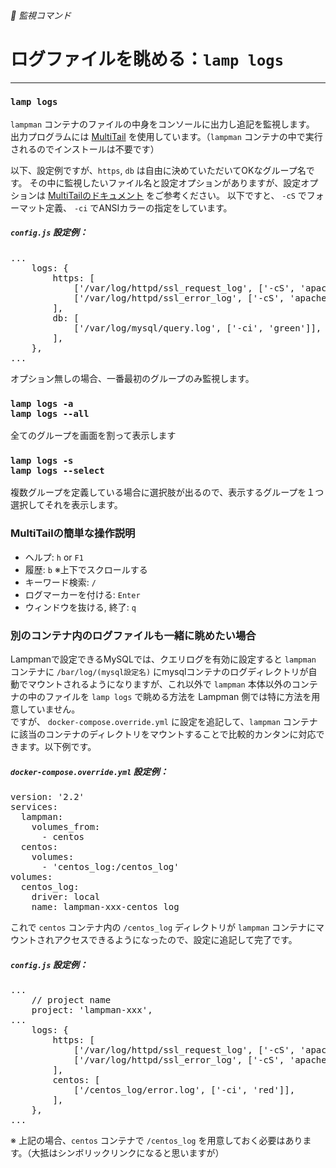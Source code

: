 ###### 👀 監視コマンド

# ログファイルを眺める：`lamp logs`
----------------------------------------------------------------------

### `lamp logs`

`lampman` コンテナのファイルの中身をコンソールに出力し追記を監視します。
出力プログラムには [MultiTail](https://www.vanheusden.com/multitail/) を使用しています。（`lampman` コンテナの中で実行されるのでインストールは不要です）

以下、設定例ですが、`https`, `db` は自由に決めていただいてOKなグループ名です。
その中に監視したいファイル名と設定オプションがありますが、設定オプションは [MultiTailのドキュメント](https://www.vanheusden.com/multitail/examples.php) をご参考ください。
以下ですと、 `-cS` でフォーマット定義、 `-ci` でANSIカラーの指定をしています。

##### `config.js` 設定例：
<pre class="cmd">
...
    logs: {
        https: [
            ['/var/log/httpd/ssl_request_log', ['-cS', 'apache']],
            ['/var/log/httpd/ssl_error_log', ['-cS', 'apache_errors']],
        ],
        db: [
            ['/var/log/mysql/query.log', ['-ci', 'green']],
        ],
    },
...
</pre>

オプション無しの場合、一番最初のグループのみ監視します。

### `lamp logs -a`<br>`lamp logs --all`
全てのグループを画面を割って表示します

### `lamp logs -s`<br>`lamp logs --select`
複数グループを定義している場合に選択肢が出るので、表示するグループを１つ選択してそれを表示します。

### MultiTailの簡単な操作説明

- ヘルプ: `h` or `F1`
- 履歴: `b` ※上下でスクロールする
- キーワード検索: `/`
- ログマーカーを付ける: `Enter`
- ウィンドウを抜ける, 終了: `q`

### 別のコンテナ内のログファイルも一緒に眺めたい場合

Lampmanで設定できるMySQLでは、クエリログを有効に設定すると `lampman` コンテナに `/bar/log/(mysql設定名)` にmysqlコンテナのログディレクトリが自動でマウントされるようになりますが、これ以外で `lampman` 本体以外のコンテナの中のファイルを `lamp logs` で眺める方法を Lampman 側では特に方法を用意していません。  
ですが、 `docker-compose.override.yml` に設定を追記して、`lampman` コンテナに該当のコンテナのディレクトリをマウントすることで比較的カンタンに対応できます。以下例です。

##### `docker-compose.override.yml` 設定例：
<pre class="cmd">
version: '2.2'
services:
  lampman:
    volumes_from:
      - centos
  centos:
    volumes:
      - 'centos_log:/centos_log'
volumes:
  centos_log:
    driver: local
    name: lampman-xxx-centos_log
</pre>

これで `centos` コンテナ内の `/centos_log` ディレクトリが `lampman` コンテナにマウントされアクセスできるようになったので、設定に追記して完了です。

##### `config.js` 設定例：
<pre class="cmd">
...
    // project name
    project: 'lampman-xxx',
...
    logs: {
        https: [
            ['/var/log/httpd/ssl_request_log', ['-cS', 'apache']],
            ['/var/log/httpd/ssl_error_log', ['-cS', 'apache_errors']],
        ],
        centos: [
            ['/centos_log/error.log', ['-ci', 'red']],
        ],
    },
...
</pre>

※ 上記の場合、`centos` コンテナで `/centos_log` を用意しておく必要はあります。（大抵はシンボリックリンクになると思いますが）
